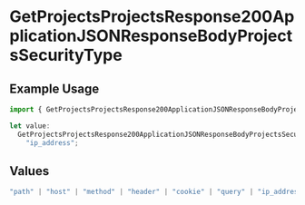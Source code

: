 # GetProjectsProjectsResponse200ApplicationJSONResponseBodyProjectsSecurityType

## Example Usage

```typescript
import { GetProjectsProjectsResponse200ApplicationJSONResponseBodyProjectsSecurityType } from "@vercel/sdk/models/getprojectsop.js";

let value:
  GetProjectsProjectsResponse200ApplicationJSONResponseBodyProjectsSecurityType =
    "ip_address";
```

## Values

```typescript
"path" | "host" | "method" | "header" | "cookie" | "query" | "ip_address" | "protocol" | "scheme" | "environment" | "region" | "initial_request_path"
```